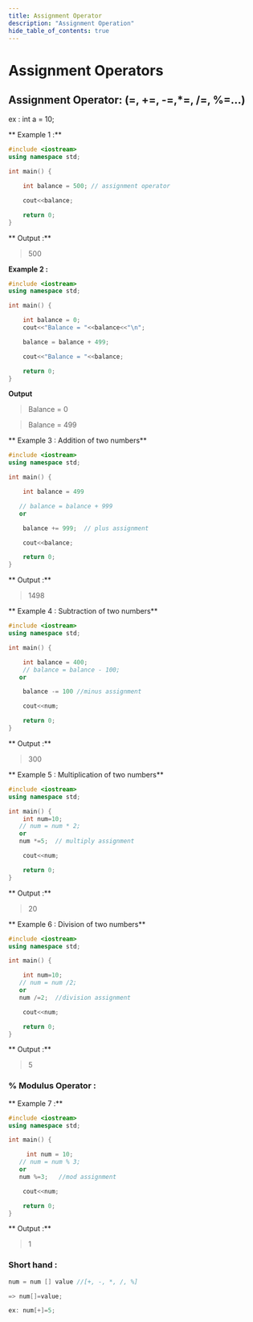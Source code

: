 ```yaml
---
title: Assignment Operator
description: "Assignment Operation"
hide_table_of_contents: true
---
```


# Assignment Operators

## Assignment Operator: (=, +=, -=,\*=, /=, %=...)

ex : int a = 10;

** Example 1 :**

```cpp
#include <iostream>
using namespace std;

int main() {

    int balance = 500; // assignment operator

    cout<<balance;

    return 0;
}
```

** Output :**

> 500

**Example 2 :**

```cpp
#include <iostream>
using namespace std;

int main() {

    int balance = 0;
    cout<<"Balance = "<<balance<<"\n";

    balance = balance + 499;

    cout<<"Balance = "<<balance;

    return 0;
}
```

**Output**

> Balance = 0

> Balance = 499

** Example 3 : Addition of two numbers**

```cpp
#include <iostream>
using namespace std;

int main() {

    int balance = 499

   // balance = balance + 999
   or

    balance += 999;  // plus assignment

    cout<<balance;

    return 0;
}
```

** Output :**

> 1498

** Example 4 : Subtraction of two numbers**

```cpp
#include <iostream>
using namespace std;

int main() {

    int balance = 400;
    // balance = balance - 100;
   or

    balance -= 100 //minus assignment

    cout<<num;

    return 0;
}
```

** Output :**

> 300

** Example 5 : Multiplication of two numbers**

```cpp
#include <iostream>
using namespace std;

int main() {
    int num=10;
   // num = num * 2;
   or
   num *=5;  // multiply assignment

    cout<<num;

    return 0;
}
```

** Output :**

> 20

** Example 6 : Division of two numbers**

```cpp
#include <iostream>
using namespace std;

int main() {

    int num=10;
   // num = num /2;
   or
   num /=2;  //division assignment

    cout<<num;

    return 0;
}
```

** Output :**

> 5

### % Modulus Operator :

** Example 7 :**

```cpp
#include <iostream>
using namespace std;

int main() {

     int num = 10;
   // num = num % 3;
   or
   num %=3;   //mod assignment

    cout<<num;

    return 0;
}
```

** Output :**

> 1

### Short hand :

```cpp
num = num [] value //[+, -, *, /, %]

=> num[]=value;

ex: num[+]=5;
```
